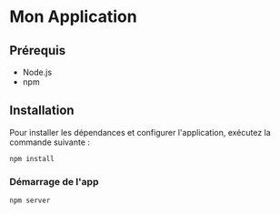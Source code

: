 # Mon Application

## Prérequis

- Node.js
- npm 

## Installation

Pour installer les dépendances et configurer l'application, exécutez la commande suivante :


`npm install`


### Démarrage de l'app

`npm server`


